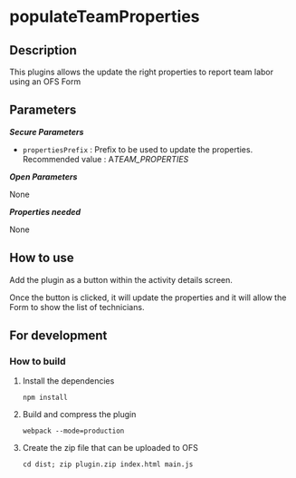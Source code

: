 # populateTeamProperties

## Description

This plugins allows the update the right properties to report team labor using an OFS Form

## Parameters

**_Secure Parameters_**

-   `propertiesPrefix` : Prefix to be used to update the properties. Recommended value : A*TEAM_PROPERTIES*

**_Open Parameters_**

None

**_Properties needed_**

None

## How to use

Add the plugin as a button within the activity details screen.

Once the button is clicked, it will update the properties and it will allow the Form to show the list of technicians.

## For development

### How to build

1. Install the dependencies

    `npm install`

2. Build and compress the plugin

    `webpack --mode=production`

3. Create the zip file that can be uploaded to OFS

    `cd dist; zip plugin.zip index.html main.js`

